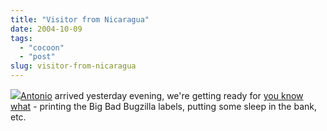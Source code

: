 ```yaml
---
title: "Visitor from Nicaragua"
date: 2004-10-09
tags: 
  - "cocoon"
  - "post"
slug: visitor-from-nicaragua
---
```


![](/assets/images/movable-type-blog-archives/antonio-gallardo.jpg)[Antonio](http://www.apache.org/~antonio/) arrived yesterday evening, we're getting ready for [you know what](http://orixo.com/events/gt2004/) - printing the Big Bad Bugzilla labels, putting some sleep in the bank, etc.

